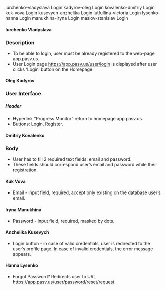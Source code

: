iurchenko-vladyslava	Login
kadyrov-oleg	Login
kovalenko-dmitriy	Login
kuk-vova	Login
kusevych-anzhelika	Login
lutfullina-victoria	Login
lysenko-hanna	Login
manukhina-iryna	Login
maslov-stanislav	Login

#### Iurchenko Vladyslava
### Description
* To be able to login, user must be already registered to the web-page app.pasv.us.
* User Login page https://app.pasv.us/user/login is displayed after user clicks ‘Login’ button on the Homepage.

#### Oleg Kadyrov
### User Interface

##### Header
* Hyperlink “Progress Monitor” return to homepage app.pasv.us. 
* Buttons: Login, Register.

#### Dmitriy Kovalenko
### Body
 * User has to fill 2 required text fields: email and password. 
 * These fields should correspond user’s email and password while their registration.
 
#### Kuk Vova
* Email - input field, required, accept only existing on the database user’s email.

#### Iryna Manukhina
* Password - input field, required, masked by dots.

#### Anzhelika Kusevych
* Login button - in case of valid credentials, user is redirected to the user’s profile page. In case of invalid credentials, the error message appears.

#### Hanna Lysenko
*  Forgot Password? Redirects user to URL https://app.pasv.us/user/password/reset/request. 

